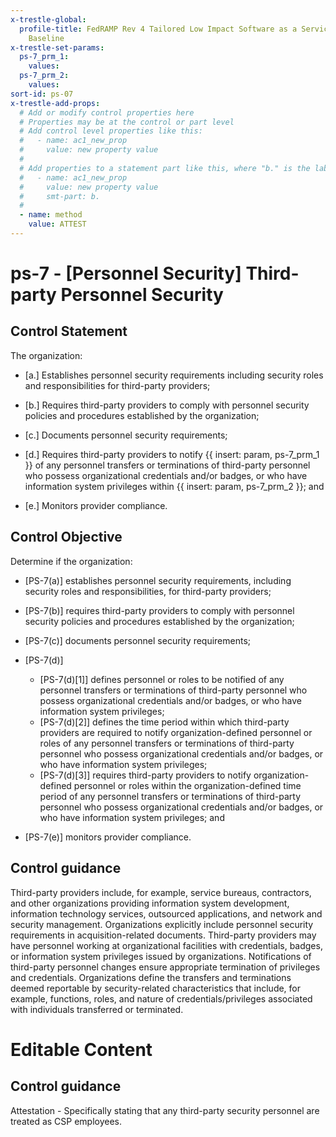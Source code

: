 ```yaml
---
x-trestle-global:
  profile-title: FedRAMP Rev 4 Tailored Low Impact Software as a Service (LI-SaaS)
    Baseline
x-trestle-set-params:
  ps-7_prm_1:
    values:
  ps-7_prm_2:
    values:
sort-id: ps-07
x-trestle-add-props:
  # Add or modify control properties here
  # Properties may be at the control or part level
  # Add control level properties like this:
  #   - name: ac1_new_prop
  #     value: new property value
  #
  # Add properties to a statement part like this, where "b." is the label of the target statement part
  #   - name: ac1_new_prop
  #     value: new property value
  #     smt-part: b.
  #
  - name: method
    value: ATTEST
---
```


# ps-7 - \[Personnel Security\] Third-party Personnel Security

## Control Statement

The organization:

- \[a.\] Establishes personnel security requirements including security roles and responsibilities for third-party providers;

- \[b.\] Requires third-party providers to comply with personnel security policies and procedures established by the organization;

- \[c.\] Documents personnel security requirements;

- \[d.\] Requires third-party providers to notify {{ insert: param, ps-7_prm_1 }} of any personnel transfers or terminations of third-party personnel who possess organizational credentials and/or badges, or who have information system privileges within {{ insert: param, ps-7_prm_2 }}; and

- \[e.\] Monitors provider compliance.

## Control Objective

Determine if the organization:

- \[PS-7(a)\] establishes personnel security requirements, including security roles and responsibilities, for third-party providers;

- \[PS-7(b)\] requires third-party providers to comply with personnel security policies and procedures established by the organization;

- \[PS-7(c)\] documents personnel security requirements;

- \[PS-7(d)\]

  - \[PS-7(d)[1]\] defines personnel or roles to be notified of any personnel transfers or terminations of third-party personnel who possess organizational credentials and/or badges, or who have information system privileges;
  - \[PS-7(d)[2]\] defines the time period within which third-party providers are required to notify organization-defined personnel or roles of any personnel transfers or terminations of third-party personnel who possess organizational credentials and/or badges, or who have information system privileges;
  - \[PS-7(d)[3]\] requires third-party providers to notify organization-defined personnel or roles within the organization-defined time period of any personnel transfers or terminations of third-party personnel who possess organizational credentials and/or badges, or who have information system privileges; and

- \[PS-7(e)\] monitors provider compliance.

## Control guidance

Third-party providers include, for example, service bureaus, contractors, and other organizations providing information system development, information technology services, outsourced applications, and network and security management. Organizations explicitly include personnel security requirements in acquisition-related documents. Third-party providers may have personnel working at organizational facilities with credentials, badges, or information system privileges issued by organizations. Notifications of third-party personnel changes ensure appropriate termination of privileges and credentials. Organizations define the transfers and terminations deemed reportable by security-related characteristics that include, for example, functions, roles, and nature of credentials/privileges associated with individuals transferred or terminated.

# Editable Content

<!-- Make additions and edits below -->
<!-- The above represents the contents of the control as received by the profile, prior to additions. -->
<!-- If the profile makes additions to the control, they will appear below. -->
<!-- The above markdown may not be edited but you may edit the content below, and/or introduce new additions to be made by the profile. -->
<!-- If there is a yaml header at the top, parameter values may be edited. Use --set-parameters to incorporate the changes during assembly. -->
<!-- The content here will then replace what is in the profile for this control, after running profile-assemble. -->
<!-- The added parts in the profile for this control are below.  You may edit them and/or add new ones. -->
<!-- Each addition must have a heading either of the form ## Control my_addition_name -->
<!-- or ## Part a. (where the a. refers to one of the control statement labels.) -->
<!-- "## Control" parts are new parts added after the statement part. -->
<!-- "## Part" parts are new parts added into the top-level statement part with that label. -->
<!-- Subparts may be added with nested hash levels of the form ### My Subpart Name -->
<!-- underneath the parent ## Control or ## Part being added -->
<!-- See https://ibm.github.io/compliance-trestle/tutorials/ssp_profile_catalog_authoring/ssp_profile_catalog_authoring for guidance. -->

## Control guidance

Attestation - Specifically stating that any third-party security personnel are treated as CSP employees.
